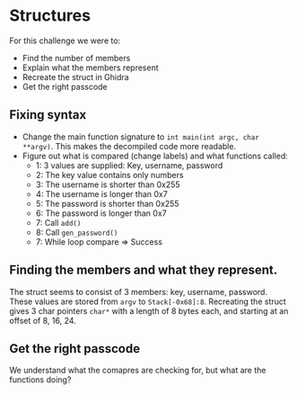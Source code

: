 # Structures
For this challenge we were to:
- Find the number of members
- Explain what the members represent
- Recreate the struct in Ghidra
- Get the right passcode

## Fixing syntax
- Change the main function signature to ```int main(int argc, char **argv)```. This makes the decompiled code more readable.
- Figure out what is compared (change labels) and what functions called:
    - 1: 3 values are supplied: Key, username, password
    - 2: The key value contains only numbers
    - 3: The username is shorter than 0x255
    - 4: The username is longer than 0x7
    - 5: The password is shorter than 0x255
    - 6: The password is longer than 0x7
    - 7: Call ```add()```
    - 8: Call ```gen_password()```
    - 7: While loop compare => Success 
    
## Finding the members and what they represent.
The struct seems to consist of 3 members: key, username, password. These values are stored from ```argv``` to ```Stack[-0x68]:8```. Recreating the struct gives 3
char pointers ```char*``` with a length of 8 bytes each, and starting at an offset of 8, 16, 24. 

## Get the right passcode
We understand what the comapres are checking for, but what are the functions doing?
